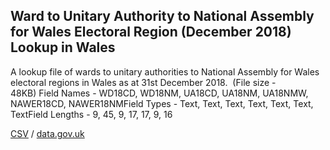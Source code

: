 ## Ward to Unitary Authority to National Assembly for Wales Electoral Region (December 2018) Lookup in Wales

A lookup file of wards to unitary authorities to National Assembly for Wales electoral regions in Wales as at 31st December 2018.  (File size - 48KB) Field Names - WD18CD, WD18NM, UA18CD, UA18NM, UA18NMW, NAWER18CD, NAWER18NMField Types - Text, Text, Text, Text, Text, Text, TextField Lengths - 9, 45, 9, 17, 17, 9, 16

[CSV](../csv/157.csv) / [data.gov.uk](https://data.gov.uk/dataset/66c25228-6163-43e6-beff-d784f708fdd5/ward-to-unitary-authority-to-national-assembly-for-wales-electoral-region-december-2018-lookup-in-wales)

